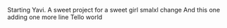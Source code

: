 Starting Yavi. A sweet project for a sweet girl
smalxl change And this one
adding one more line
Tello world
